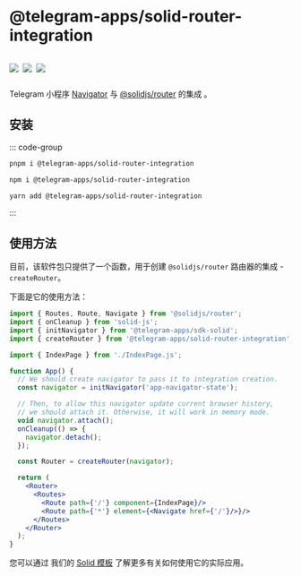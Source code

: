 # @telegram-apps/solid-router-integration

<p style="display: inline-flex; gap: 8px">
  <a href="https://npmjs.com/package/@telegram-apps/solid-router-integration">
    <img src="https://img.shields.io/npm/v/@telegram-apps/solid-router-integration?logo=npm"/>
  </a>
  <img src="https://img.shields.io/bundlephobia/minzip/@telegram-apps/solid-router-integration"/>
  <a href="https://github.com/Telegram-Mini-Apps/telegram-apps/tree/master/packages/solid-router-integration">
    <img src="https://img.shields.io/badge/source-black?logo=github"/>
  </a>
</p>

Telegram 小程序 [Navigator](telegram-apps-sdk/1-x/navigation.md) 与 [@solidjs/router](https://www.npmjs.com/package/@solidjs/router) 的集成 。

## 安装

::: code-group

```bash [pnpm]
pnpm i @telegram-apps/solid-router-integration
```

```bash [npm]
npm i @telegram-apps/solid-router-integration
```

```bash [yarn]
yarn add @telegram-apps/solid-router-integration
```

:::

## 使用方法

目前，该软件包只提供了一个函数，用于创建
`@solidjs/router` 路由器的集成 - `createRouter`。

下面是它的使用方法：

```jsx
import { Routes, Route, Navigate } from '@solidjs/router';
import { onCleanup } from 'solid-js';
import { initNavigator } from '@telegram-apps/sdk-solid';
import { createRouter } from '@telegram-apps/solid-router-integration';

import { IndexPage } from './IndexPage.js';

function App() {
  // We should create navigator to pass it to integration creation.
  const navigator = initNavigator('app-navigator-state');

  // Then, to allow this navigator update current browser history, 
  // we should attach it. Otherwise, it will work in memory mode.
  void navigator.attach();
  onCleanup(() => {
    navigator.detach();
  });

  const Router = createRouter(navigator);

  return (
    <Router>
      <Routes>
        <Route path={'/'} component={IndexPage}/>
        <Route path={'*'} element={<Navigate href={'/'}/>}/>
      </Routes>
    </Router>
  );
}
```

您可以通过
我们的 [Solid 模板](https://github.com/Telegram-Mini-Apps/solidjs-template) 了解更多有关如何使用它的实际应用。
